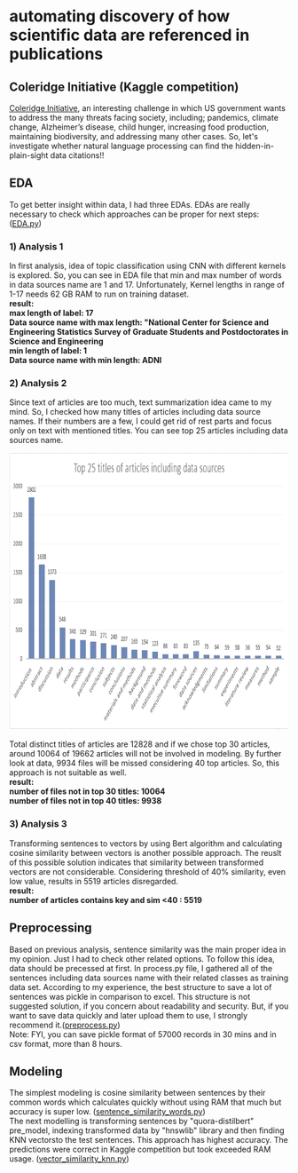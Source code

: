 # automating discovery of how scientific data are referenced in publications
## Coleridge Initiative (Kaggle competition)

[Coleridge Initiative](https://www.kaggle.com/c/coleridgeinitiative-show-us-the-data), an interesting challenge in which US government wants to address the many threats facing society, including; pandemics, climate change, Alzheimer’s disease, child hunger, increasing food production, maintaining biodiversity, and addressing many other cases. So, let's investigate whether natural language processing can find the hidden-in-plain-sight data citations!!  

## EDA  
To get better insight within data, I had three EDAs. EDAs are really necessary to check which approaches can be proper for next steps: ([EDA.py](https://github.com/shivaShahsavari/Kaggle_competition/blob/main/EDA.py))  
### 1) Analysis 1  
In first analysis, idea of topic classification using CNN with different kernels is explored. So, you can see in EDA file that min and max number of words in data sources name are 1 and 17. Unfortunately, Kernel lengths in range of 1-17 needs 62 GB RAM to run on training dataset.  
**result:  
max length of label: 17  
Data source name with max length: "National Center for Science and Engineering Statistics Survey of Graduate Students and Postdoctorates in Science and Engineering  
min length of label: 1  
Data source name with min length: ADNI**  

### 2) Analysis 2  
Since text of articles are too much, text summarization idea came to my mind. So, I checked how many titles of articles including data source names. If their numbers are a few, I could get rid of rest parts and focus only on text with mentioned titles. You can see top 25 articles including data sources name. 

<img src="image/EDA2.png" width="900" height="500">  

Total distinct titles of articles are 12828 and if we chose top 30 articles, around 10064 of 19662 articles will not be involved in modeling. By further look at data, 9934 files will be missed considering 40 top articles. So, this approach is not suitable as well.  
**result:  
number of files not in top 30 titles:  10064  
number of files not in top 40 titles:  9938**  

### 3) Analysis 3  
Transforming sentences to vectors by using Bert algorithm and calculating cosine similarity between vectors is another possible approach. The reuslt of this possible solution indicates that similarity between transformed vectors are not considerable. Considering threshold of 40% similarity, even low value, results in 5519 articles disregarded.  
**result:  
number of articles contains key and sim <40 :  5519**  

## Preprocessing  
Based on previous analysis, sentence similarity was the main proper idea in my opinion. Just I had to check other related options. To follow this idea, data should be precessed at first. In process.py file, I gathered all of the sentences including data sources name with their related classes as training data set. According to my experience, the best structure to save a lot of sentences was pickle in comparison to excel. This structure is not suggested solution, if you concern about readability and security. But, if you want to save data quickly and later upload them to use, I strongly recommend it.([preprocess.py](https://github.com/shivaShahsavari/Kaggle_competition/blob/main/prepocess.py))  
Note: FYI, you can save pickle format of 57000 records in 30 mins and in csv format, more than 8 hours.   

## Modeling  
The simplest modeling is cosine similarity between sentences by their common words which calculates quickly without using RAM that much but accuracy is super low. ([sentence_similarity_words.py](https://github.com/shivaShahsavari/Kaggle_competition/blob/main/sentence_similarity_words.py))  
The next modelling is transforming sentences by "quora-distilbert" pre_model, indexing transformed data by "hnswlib" library and then finding KNN vectorsto the test sentences. This approach has highest accuracy. The predictions were correct in Kaggle competition but took exceeded RAM usage. ([vector_similarity_knn.py](https://github.com/shivaShahsavari/Kaggle_competition/blob/main/vector_similarity_knn.py))
